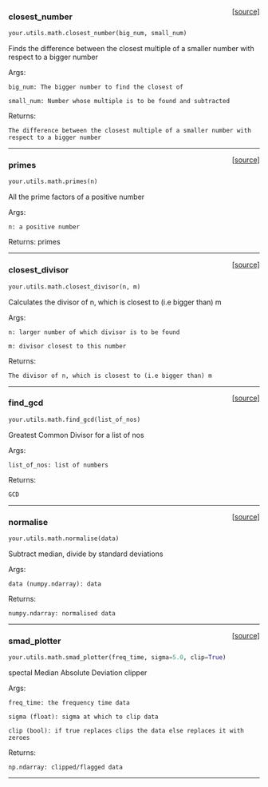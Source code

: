 <span style="float:right;">[[source]](https://github.com/thepetabyteproject/your/blob/master/your/utils/math.py#L8)</span>

### closest_number


```python
your.utils.math.closest_number(big_num, small_num)
```


Finds the difference between the closest multiple of a smaller number with respect to a bigger number

Args:

    big_num: The bigger number to find the closest of

    small_num: Number whose multiple is to be found and subtracted

Returns:

    The difference between the closest multiple of a smaller number with respect to a bigger number


----

<span style="float:right;">[[source]](https://github.com/thepetabyteproject/your/blob/master/your/utils/math.py#L30)</span>

### primes


```python
your.utils.math.primes(n)
```


All the prime factors of a positive number

Args:

    n: a positive number

Returns: primes


----

<span style="float:right;">[[source]](https://github.com/thepetabyteproject/your/blob/master/your/utils/math.py#L53)</span>

### closest_divisor


```python
your.utils.math.closest_divisor(n, m)
```


Calculates the divisor of n, which is closest to (i.e bigger than) m

Args:

    n: larger number of which divisor is to be found

    m: divisor closest to this number


Returns:

    The divisor of n, which is closest to (i.e bigger than) m


----

<span style="float:right;">[[source]](https://github.com/thepetabyteproject/your/blob/master/your/utils/math.py#L79)</span>

### find_gcd


```python
your.utils.math.find_gcd(list_of_nos)
```


Greatest Common Divisor for a list of nos

Args:

    list_of_nos: list of numbers

Returns:

    GCD


----

<span style="float:right;">[[source]](https://github.com/thepetabyteproject/your/blob/master/your/utils/math.py#L96)</span>

### normalise


```python
your.utils.math.normalise(data)
```


Subtract median, divide by standard deviations

Args:

    data (numpy.ndarray): data

Returns:

    numpy.ndarray: normalised data


----

<span style="float:right;">[[source]](https://github.com/thepetabyteproject/your/blob/master/your/utils/math.py#L115)</span>

### smad_plotter


```python
your.utils.math.smad_plotter(freq_time, sigma=5.0, clip=True)
```


spectal Median Absolute Deviation clipper

Args:
    
    freq_time: the frequency time data

    sigma (float): sigma at which to clip data

    clip (bool): if true replaces clips the data else replaces it with zeroes

Returns:

    np.ndarray: clipped/flagged data


----

